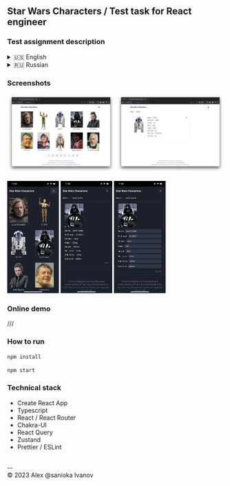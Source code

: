 ## Star Wars Characters / Test task for React engineer 

### Test assignment description

<details><summary>🇺🇸 English</summary>
Using a third-party API as a data source (example: [Star Wars API](https://swapi.dev/)), implement a React SPA application consisting of two pages.

On the main page, display a list or cards of characters, add the ability to paginate to the list.
Implement a page with detailed information on the selected character.

Pros:

* Using TypeScript
* Neat layout
* Using a UI framework (Material, Ant, Bootstrap, etc.)

As an additional task:

* Use Redux/MobX/Zustand storage to work with data
* Edit character information locally, without sending to the server
* Write tests
</details>

<details><summary>🇷🇺 Russian</summary>

Используя стороннее API в качестве источника данных (пример: [Star Wars API](https://swapi.dev/) ), реализовать SPA
приложение React, состоящее из двух страниц.

На главной странице отобразить список или карточки персонажей, к списку добавить возможность пагинации.
Реализовать страницу с подробной информацией по выбранному персонажу.

Плюсы:

* Использование TypeScript
* Аккуратная верстка
* Использование UI фреймворка (Material, Ant, Bootstrap и т.п.)

В качестве дополнительного задания:

* Для работы с данными использовать хранилище Redux/MobX/Zustand
* Редактировать информацию о персонаже локально, без отправки на сервер
* Написать тесты

</details>

### Screenshots

<div>
  <img src="https://raw.githubusercontent.com/sanioka/star-wars-api/main/screenshots/desktop/desktop-screen1.jpg" width="250" alt="App demo screenshot">
  <img src="https://raw.githubusercontent.com/sanioka/star-wars-api/main/screenshots/desktop/desktop-screen2.jpg" width="250" alt="App demo screenshot">
</div>
<br>
<div>
  <img src="https://raw.githubusercontent.com/sanioka/star-wars-api/main/screenshots/mobile/mobile-screen1.jpg" width="120" alt="App demo screenshot">
  <img src="https://raw.githubusercontent.com/sanioka/star-wars-api/main/screenshots/mobile/mobile-screen2.jpg" width="120" alt="App demo screenshot">
  <img src="https://raw.githubusercontent.com/sanioka/star-wars-api/main/screenshots/mobile/mobile-screen3.jpg" width="120" alt="App demo screenshot">
</div>

### Online demo

///

### How to run

`npm install`

`npm start`

### Technical stack

* Create React App
* Typescript
* React / React Router
* Chakra-UI
* React Query
* Zustand
* Prettier / ESLint

<br>
--<br>
&copy; 2023 Alex @sanioka Ivanov
